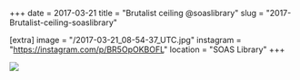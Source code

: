 +++
date = 2017-03-21
title = "Brutalist ceiling @soaslibrary"
slug = "2017-Brutalist-ceiling-soaslibrary"

[extra]
image = "/2017-03-21_08-54-37_UTC.jpg"
instagram = "https://instagram.com/p/BR5OpOKBOFL"
location = "SOAS Library"
+++

<img src="/2017-03-21_08-54-37_UTC.jpg" />
